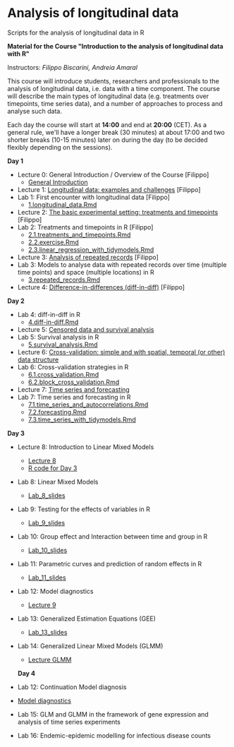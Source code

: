 # Analysis of longitudinal data
Scripts for the analysis of longitudinal data in R

**Material for the Course "Introduction to the analysis of longitudinal data with R"**

Instructors: *Filippo Biscarini, Andreia Amaral*

This course will introduce students, researchers and professionals to the analysis of longitudinal data, i.e. data with a time component. The course will describe the main types of longitudinal data (e.g. treatments over timepoints, time series data), and a number of approaches to process and analyse such data.

Each day the course will start at **14:00** and end at **20:00** (CET).
As a general rule, we'll have a longer break (30 minutes) at about 17:00 and two shorter breaks (10-15 minutes) later on during the day (to be decided flexibly depending on the sessions).  

<!-- timetable: [here](https://docs.google.com/) -->

**Day 1**

- Lecture 0: General Introduction / Overview of the Course [Filippo]
    - [General Introduction](slides/1.introduction.pdf)
- Lecture 1: [Longitudinal data: examples and challenges](slides/1.introduction.pdf) [Filippo]
- Lab 1: First encounter with longitudinal data [Filippo]
    - [1.longitudinal_data.Rmd](day_1/1.longitudinal_data.Rmd)
- Lecture 2: [The basic experimental setting: treatments and timepoints](slides/2.treatments_and_timepoints.pdf) [Filippo]
- Lab 2: Treatments and timepoints in R [Filippo]
    - [2.1.treatments_and_timepoints.Rmd](day_1/2.1.treatments_and_timepoints.Rmd)
    - [2.2.exercise.Rmd](day_1/2.2.exercise.Rmd)
    - [2.3.linear_regression_with_tidymodels.Rmd](day_1/2.3.linear_regression_with_tidymodels.Rmd)
- Lecture 3: [Analysis of repeated records](slides/3.repeated_records.pdf) [Filippo]
- Lab 3: Models to analyse data with repeated records over time (multiple time points) and space (multiple locations) in R
    - [3.repeated_records.Rmd](day_1/3.repeated_records.Rmd)
- Lecture 4: [Difference-in-differences (diff-in-diff)](slides/4.difference_in_differences.pdf) [Filippo]
 
**Day 2**

- Lab 4: diff-in-diff in R
    - [4.diff-in-diff.Rmd](day_2/4.diff-in-diff.Rmd)
- Lecture 5: [Censored data and survival analysis](slides/5.censored_data_and_survival_analysis.pdf)
- Lab 5: Survival analysis in R
    - [5.survival_analysis.Rmd](day_2/5.survival_analysis.Rmd)
- Lecture 6: [Cross-validation: simple and with spatial, temporal (or other) data structure](slides/6.cross-validation_with_data_structure.pdf)
- Lab 6: Cross-validation strategies in R
    - [6.1.cross_validation.Rmd](day_2/6.1.cross_validation.Rmd)
    - [6.2.block_cross_validation.Rmd](day_2/6.2.block_cross_validation.Rmd)
- Lecture 7: [Time series and forecasting](slides/7.time_series_and_forecasting.pdf)
- Lab 7: Time series and forecasting in R
    - [7.1.time_series_and_autocorrelations.Rmd](day_2/7.1.time_series_and_autocorrelations.Rmd)
    - [7.2.forecasting.Rmd](day_2/7.2.forecasting.Rmd)
    - [7.3.time_series_with_tidymodels.Rmd](day_2/7.3.time_series_with_tidymodels.Rmd)
 
**Day 3**

 - Lecture 8: Introduction to Linear Mixed Models
   - [Lecture 8](https://drive.google.com/file/d/11L_T8neUN_BiqeknNuClT9kBy8nlxuxC/view?usp=share_link)
   - [R code for Day 3](day_3/Day3_lab8_start.Rmd) 
 - Lab 8: Linear Mixed Models
     - [Lab_8_slides](https://drive.google.com/file/d/1r-YGWPoDEAFcsH9l7dGjSREhc7lr_IDu/view?usp=share_link)
       
 - Lab 9: Testing for the effects of variables in R
     - [Lab_9_slides](https://drive.google.com/file/d/1E5FRAzyP8obKl7NlGESm5nUXypvb3SBd/view?usp=share_link)

 - Lab 10: Group effect and Interaction between time and group in R
    - [Lab_10_slides](https://drive.google.com/file/d/1uSVs1aQNllTjmeQEodZjxL1IXLoV319Y/view?usp=sharing)    
 - Lab 11: Parametric curves and prediction of random effects in R
   - [Lab_11_slides](https://drive.google.com/file/d/1KlNA0zQbV9y8ytGuqoRZ10d8Ry0Gg5hf/view?usp=sharing)

 - Lab 12: Model diagnostics
     - [Lecture 9](https://drive.google.com/file/d/1wwsx1Ij69i5ks8uFwuMWJKTScN2qxrPU/view?usp=share_link)

- Lab 13: Generalized Estimation Equations (GEE)
    - [Lab_13_slides](https://drive.google.com/file/d/1Qyp4kfuZ_IFfYOeqy0f1O_feZvqSHsTU/view?usp=share_link)

- Lab 14: Generalized Linear Mixed Models (GLMM)
   - [Lecture GLMM](https://drive.google.com/file/d/1JXH1I1PhXCUxD7HGZVezvMC2rfn4zSdf/view?usp=share_link)
 
  **Day 4**

- Lab 12: Continuation Model diagnosis
- [Model diagnostics](day_4/Lab12_diagnostics.Rmd)
- Lab 15: GLM and GLMM in the framework of gene expression and analysis of time series experiments
- Lab 16: Endemic-epidemic modelling for infectious disease counts 
  
